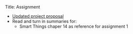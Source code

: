 Title: Assignment

- [Updated project proposal](project_group.html#updated-proposal)
- Read and turn in summaries for:
	- Smart Things chaper 14 as reference for assignment 1
